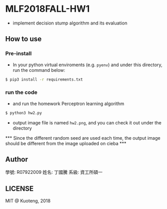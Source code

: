 # MLF2018FALL-HW1

- implement decision stump algorithm and its evaluation

## How to use

### Pre-install

- In your python virtual enviroments (e.g. `pyenv`) and under this directory, run the command below:

```sh
$ pip3 install -r requirements.txt
```

### run the code

- and run the homework Perceptron learning algorithm

```sh
$ python3 hw2.py
```

- output image file is named `hw2.png`, and you can check it out under the directory

*** Since the different random seed are used each time, the output image should be different from the image uploaded on cieba ***

## Author

學號: R07922009
姓名: 丁國騰
系級: 資工所碩一

## LICENSE

MIT @ Kuoteng, 2018

